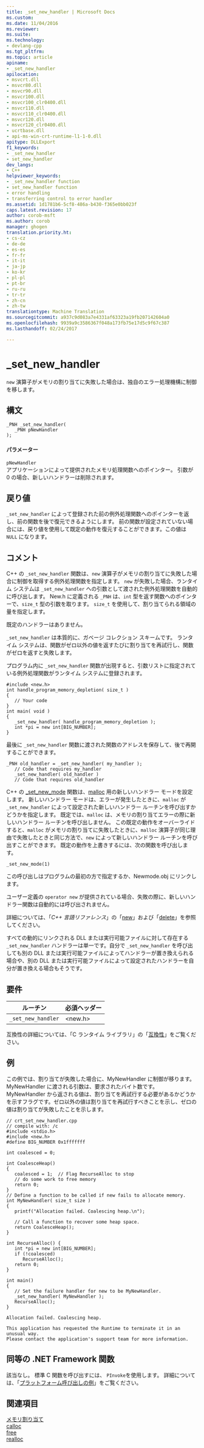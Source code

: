 ```yaml
---
title: _set_new_handler | Microsoft Docs
ms.custom: 
ms.date: 11/04/2016
ms.reviewer: 
ms.suite: 
ms.technology:
- devlang-cpp
ms.tgt_pltfrm: 
ms.topic: article
apiname:
- _set_new_handler
apilocation:
- msvcrt.dll
- msvcr80.dll
- msvcr90.dll
- msvcr100.dll
- msvcr100_clr0400.dll
- msvcr110.dll
- msvcr110_clr0400.dll
- msvcr120.dll
- msvcr120_clr0400.dll
- ucrtbase.dll
- api-ms-win-crt-runtime-l1-1-0.dll
apitype: DLLExport
f1_keywords:
- _set_new_handler
- set_new_handler
dev_langs:
- C++
helpviewer_keywords:
- _set_new_handler function
- set_new_handler function
- error handling
- transferring control to error handler
ms.assetid: 1d1781b6-5cf8-486a-b430-f365e0bb023f
caps.latest.revision: 17
author: corob-msft
ms.author: corob
manager: ghogen
translation.priority.ht:
- cs-cz
- de-de
- es-es
- fr-fr
- it-it
- ja-jp
- ko-kr
- pl-pl
- pt-br
- ru-ru
- tr-tr
- zh-cn
- zh-tw
translationtype: Machine Translation
ms.sourcegitcommit: a937c9d083a7e4331af63323a19fb207142604a0
ms.openlocfilehash: 9939a9c3586367f048a173fb75e17d5c9f67c387
ms.lasthandoff: 02/24/2017

---
```

# <a name="setnewhandler"></a>_set_new_handler
`new` 演算子がメモリの割り当てに失敗した場合は、独自のエラー処理機構に制御を移します。  
  
## <a name="syntax"></a>構文  
  
```  
_PNH _set_new_handler(  
   _PNH pNewHandler   
);  
```  
  
#### <a name="parameters"></a>パラメーター  
 `pNewHandler`  
 アプリケーションによって提供されたメモリ処理関数へのポインター。 引数が 0 の場合、新しいハンドラーは削除されます。  
  
## <a name="return-value"></a>戻り値  
 `_set_new_handler` によって登録された前の例外処理関数へのポインターを返し、前の関数を後で復元できるようにします。 前の関数が設定されていない場合には、戻り値を使用して既定の動作を復元することができます。この値は `NULL` になります。  
  
## <a name="remarks"></a>コメント  
 C++ の `_set_new_handler` 関数は、`new` 演算子がメモリの割り当てに失敗した場合に制御を取得する例外処理関数を指定します。 `new` が失敗した場合、ランタイム システムは `_set_new_handler` への引数として渡された例外処理関数を自動的に呼び出します。 New.h に定義される `_PNH` は、`int` 型を返す関数へのポインターで、`size_t` 型の引数を取ります。 `size_t` を使用して、割り当てられる領域の量を指定します。  
  
 既定のハンドラーはありません。  
  
 `_set_new_handler` は本質的に、ガベージ コレクション スキームです。 ランタイム システムは、関数がゼロ以外の値を返すたびに割り当てを再試行し、関数がゼロを返すと失敗します。  
  
 プログラム内に `_set_new_handler` 関数が出現すると、引数リストに指定されている例外処理関数がランタイム システムに登録されます。  
  
```  
#include <new.h>  
int handle_program_memory_depletion( size_t )  
{  
   // Your code  
}  
int main( void )  
{  
   _set_new_handler( handle_program_memory_depletion );  
   int *pi = new int[BIG_NUMBER];  
}  
```  
  
 最後に `_set_new_handler` 関数に渡された関数のアドレスを保存して、後で再開することができます。  
  
```  
_PNH old_handler = _set_new_handler( my_handler );  
   // Code that requires my_handler  
   _set_new_handler( old_handler )  
   // Code that requires old_handler  
```  
  
 C++ の [_set_new_mode](../../c-runtime-library/reference/set-new-mode.md) 関数は、[malloc](../../c-runtime-library/reference/malloc.md) 用の新しいハンドラー モードを設定します。 新しいハンドラー モードは、エラーが発生したときに、`malloc` が `_set_new_handler` によって設定された新しいハンドラー ルーチンを呼び出すかどうかを指定します。 既定では、`malloc` は、メモリの割り当てエラーの際に新しいハンドラー ルーチンを呼び出しません。 この既定の動作をオーバーライドすると、`malloc` がメモリの割り当てに失敗したときに、`malloc` 演算子が同じ理由で失敗したときと同じ方法で、`new` によって新しいハンドラー ルーチンを呼び出すことができます。 既定の動作を上書きするには、次の関数を呼び出します。  
  
```  
_set_new_mode(1)  
```  
  
 この呼び出しはプログラムの最初の方で指定するか、Newmode.obj にリンクします。  
  
 ユーザー定義の `operator new` が提供されている場合、失敗の際に、新しいハンドラー関数は自動的には呼び出されません。  
  
 詳細については、「*C++ 言語リファレンス*」の「[new](../../cpp/new-operator-cpp.md)」および「[delete](../../cpp/delete-operator-cpp.md)」を参照してください。  
  
 すべての動的にリンクされる DLL または実行可能ファイルに対して存在する `_set_new_handler` ハンドラーは単一です。自分で `_set_new_handler` を呼び出しても別の DLL または実行可能ファイルによってハンドラーが置き換えられる場合や、別の DLL または実行可能ファイルによって設定されたハンドラーを自分が置き換える場合もそうです。  
  
## <a name="requirements"></a>要件  
  
|ルーチン|必須ヘッダー|  
|-------------|---------------------|  
|`_set_new_handler`|\<new.h>|  
  
 互換性の詳細については、「C ランタイム ライブラリ」の「[互換性](../../c-runtime-library/compatibility.md)」をご覧ください。  
  
## <a name="example"></a>例  
 この例では、割り当てが失敗した場合に、MyNewHandler に制御が移ります。 MyNewHandler に渡される引数は、要求されたバイト数です。 MyNewHandler から返される値は、割り当てを再試行する必要があるかどうかを示すフラグです。ゼロ以外の値は割り当てを再試行すべきことを示し、ゼロの値は割り当てが失敗したことを示します。  
  
```  
// crt_set_new_handler.cpp  
// compile with: /c  
#include <stdio.h>  
#include <new.h>  
#define BIG_NUMBER 0x1fffffff  
  
int coalesced = 0;  
  
int CoalesceHeap()  
{  
   coalesced = 1;  // Flag RecurseAlloc to stop   
   // do some work to free memory  
   return 0;  
}  
// Define a function to be called if new fails to allocate memory.  
int MyNewHandler( size_t size )  
{  
   printf("Allocation failed. Coalescing heap.\n");  
  
   // Call a function to recover some heap space.  
   return CoalesceHeap();  
}  
  
int RecurseAlloc() {  
   int *pi = new int[BIG_NUMBER];  
   if (!coalesced)  
      RecurseAlloc();  
   return 0;  
}  
  
int main()  
{  
   // Set the failure handler for new to be MyNewHandler.  
   _set_new_handler( MyNewHandler );  
   RecurseAlloc();  
}  
```  
  
```Output  
Allocation failed. Coalescing heap.  
  
This application has requested the Runtime to terminate it in an unusual way.  
Please contact the application's support team for more information.  
```  
  
## <a name="net-framework-equivalent"></a>同等の .NET Framework 関数  
 該当なし。 標準 C 関数を呼び出すには、 `PInvoke`を使用します。 詳細については、「[プラットフォーム呼び出しの例](http://msdn.microsoft.com/Library/15926806-f0b7-487e-93a6-4e9367ec689f)」をご覧ください。  
  
## <a name="see-also"></a>関連項目  
 [メモリ割り当て](../../c-runtime-library/memory-allocation.md)   
 [calloc](../../c-runtime-library/reference/calloc.md)   
 [free](../../c-runtime-library/reference/free.md)   
 [realloc](../../c-runtime-library/reference/realloc.md)
